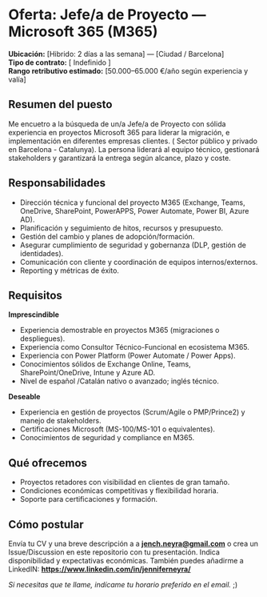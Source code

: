 # Oferta: Jefe/a de Proyecto — Microsoft 365 (M365)

**Ubicación:** [Hibrido: 2 días a las semana] — [Ciudad / Barcelona]  
**Tipo de contrato:** [ Indefinido ]  
**Rango retributivo estimado:** [50.000–65.000 €/año según experiencia y valía]

## Resumen del puesto
Me encuetro a la búsqueda de un/a Jefe/a de Proyecto con sólida experiencia en proyectos Microsoft 365 para liderar la migración, e implementación en diferentes empresas clientes. ( Sector público y privado en Barcelona - Catalunya). La persona liderará al equipo técnico, gestionará stakeholders y garantizará la entrega según alcance, plazo y coste.

## Responsabilidades
- Dirección técnica y funcional del proyecto M365 (Exchange, Teams, OneDrive, SharePoint, PowerAPPS, Power Automate, Power BI, Azure AD).
- Planificación y seguimiento de hitos, recursos y presupuesto.
- Gestión del cambio y planes de adopción/formación.
- Asegurar cumplimiento de seguridad y gobernanza (DLP, gestión de identidades).
- Comunicación con cliente y coordinación de equipos internos/externos.
- Reporting y métricas de éxito.

## Requisitos
**Imprescindible**
- Experiencia demostrable en proyectos M365 (migraciones o despliegues).
- Experiencia como Consultor Técnico-Funcional en ecosistema M365.
- Experiencia con Power Platform (Power Automate / Power Apps).
- Conocimientos sólidos de Exchange Online, Teams, SharePoint/OneDrive, Intune y Azure AD.  
- Nivel de español /Catalán nativo o avanzado; inglés técnico.

**Deseable**
- Experiencia en gestión de proyectos (Scrum/Agile o PMP/Prince2) y manejo de stakeholders.
- Certificaciones Microsoft (MS-100/MS-101 o equivalentes).
- Conocimientos de seguridad y compliance en M365.

## Qué ofrecemos
- Proyectos retadores con visibilidad en clientes de gran tamaño.  
- Condiciones económicas competitivas y flexibilidad horaria.  
- Soporte para certificaciones y formación.

## Cómo postular
Envía tu CV y una breve descripción a a **jench.neyra@gmail.com** o crea un Issue/Discussion en este repositorio con tu presentación. Indica disponibilidad y expectativas económicas.
También puedes añadirme a LinkedIN: **https://www.linkedin.com/in/jenniferneyra/**

*Si necesitas que te llame, indícame tu horario preferido en el email.* ;) 
